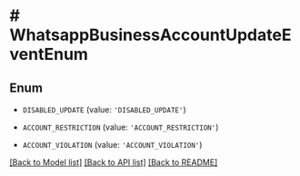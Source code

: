 # # WhatsappBusinessAccountUpdateEventEnum

## Enum


* `DISABLED_UPDATE` (value: `'DISABLED_UPDATE'`)

* `ACCOUNT_RESTRICTION` (value: `'ACCOUNT_RESTRICTION'`)

* `ACCOUNT_VIOLATION` (value: `'ACCOUNT_VIOLATION'`)


[[Back to Model list]](../../README.md#models) [[Back to API list]](../../README.md#endpoints) [[Back to README]](../../README.md)
